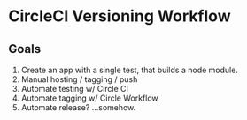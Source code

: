 # CircleCI Versioning Workflow

## Goals

1. Create an app with a single test, that builds a node module.
2. Manual hosting / tagging / push
3. Automate testing w/ Circle CI
4. Automate tagging w/ Circle Workflow
5. Automate release? ...somehow.
